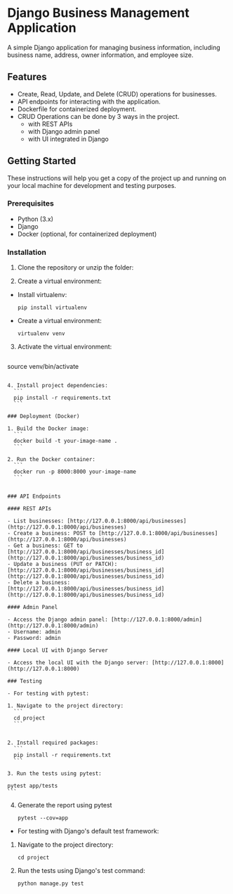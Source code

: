 # Django Business Management Application

A simple Django application for managing business information, including business name, address, owner information, and employee size.

## Features

- Create, Read, Update, and Delete (CRUD) operations for businesses.
- API endpoints for interacting with the application.
- Dockerfile for containerized deployment.
- CRUD Operations can be done by 3 ways in the project.
    - with REST APIs
    - with Django admin panel
    - with UI integrated in Django

## Getting Started

These instructions will help you get a copy of the project up and running on your local machine for development and testing purposes.

### Prerequisites

- Python (3.x)
- Django
- Docker (optional, for containerized deployment)

### Installation

1. Clone the repository or unzip the folder:


2. Create a virtual environment:
- Install virtualenv:
  ```
  pip install virtualenv
  ```
- Create a virtual environment:
  ```
  virtualenv venv
  ```

3. Activate the virtual environment:
   ```
  source venv/bin/activate
  ```

4. Install project dependencies:
    ```
    pip install -r requirements.txt
    ```

### Deployment (Docker)

1. Build the Docker image:
    ```
    docker build -t your-image-name .
    ```

2. Run the Docker container:
    ```
    docker run -p 8000:8000 your-image-name
    ```


### API Endpoints

#### REST APIs

- List businesses: [http://127.0.0.1:8000/api/businesses](http://127.0.0.1:8000/api/businesses)
- Create a business: POST to [http://127.0.0.1:8000/api/businesses](http://127.0.0.1:8000/api/businesses)
- Get a business: GET to [http://127.0.0.1:8000/api/businesses/business_id](http://127.0.0.1:8000/api/businesses/business_id)
- Update a business (PUT or PATCH): [http://127.0.0.1:8000/api/businesses/business_id](http://127.0.0.1:8000/api/businesses/business_id)
- Delete a business: [http://127.0.0.1:8000/api/businesses/business_id](http://127.0.0.1:8000/api/businesses/business_id)

#### Admin Panel

- Access the Django admin panel: [http://127.0.0.1:8000/admin](http://127.0.0.1:8000/admin)
- Username: admin
- Password: admin

#### Local UI with Django Server

- Access the local UI with the Django server: [http://127.0.0.1:8000](http://127.0.0.1:8000)

### Testing

- For testing with pytest:

1. Navigate to the project directory:
    ```
    cd project
    ```


2. Install required packages:
    ```
    pip install -r requirements.txt
    ```

3. Run the tests using pytest:
   ``` 
    pytest app/tests
    ```
4. Generate the report using pytest
    ```
    pytest --cov=app
    ```
- For testing with Django's default test framework:

1. Navigate to the project directory:
    ```
    cd project
    ```
2. Run the tests using Django's test command:

    ```
    python manage.py test
    ```